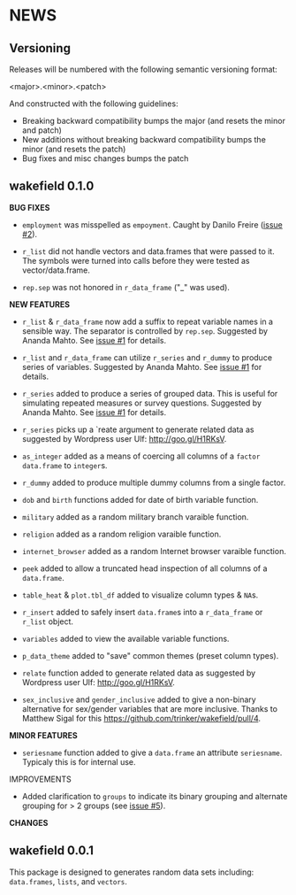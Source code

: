 NEWS
====

Versioning
----------

Releases will be numbered with the following semantic versioning format:

&lt;major&gt;.&lt;minor&gt;.&lt;patch&gt;

And constructed with the following guidelines:

* Breaking backward compatibility bumps the major (and resets the minor
  and patch)
* New additions without breaking backward compatibility bumps the minor
  (and resets the patch)
* Bug fixes and misc changes bumps the patch


wakefield 0.1.0
----------------------------------------------------------------

**BUG FIXES**

* `employment` was misspelled as `empoyment`.  Caught by Danilo Freire (<a href="https://github.com/trinker/wakefield/issues/2">issue #2</a>).

* `r_list` did not handle vectors and data.frames that were passed to it.  The
  symbols were turned into calls before they were tested as vector/data.frame.

* `rep.sep` was not honored in `r_data_frame` ("_" was used).

**NEW FEATURES**

* `r_list` & `r_data_frame` now add a suffix to repeat variable names in a
  sensible way.  The separator is controlled by `rep.sep`.  Suggested by
  Ananda Mahto.  See <a href="https://github.com/trinker/wakefield/issues/1">issue #1</a> for details.

* `r_list` and `r_data_frame` can utilize `r_series` and `r_dummy` to produce
  series of variables. Suggested by Ananda Mahto.  See <a href="https://github.com/trinker/wakefield/issues/1">issue #1</a> for details.

* `r_series` added to produce a series of grouped data.  This is useful for
  simulating repeated measures or survey questions.  Suggested by Ananda Mahto.
  See <a href="https://github.com/trinker/wakefield/issues/1">issue #1</a> for details.

* `r_series` picks up a `reate argument to generate related data as suggested by
  Wordpress user Ulf: http://goo.gl/H1RKsV.

* `as_integer` added as a means of coercing all columns of a `factor`
  `data.frame` to `integer`s.

* `r_dummy` added to produce multiple dummy columns from a single factor.

* `dob` and `birth` functions added for date of birth variable function.

* `military` added as a random military branch varaible function.

* `religion` added as a random religion varaible function.

* `internet_browser` added as a random Internet browser varaible function.

* `peek` added to allow a truncated head inspection of all columns of a
  `data.frame`.

* `table_heat` & `plot.tbl_df` added to visualize column types & `NA`s.

* `r_insert` added to safely insert `data.frame`s into a `r_data_frame` or
  `r_list` object.

* `variables` added to view the available variable functions.

* `p_data_theme` added to "save" common themes (preset column types).

* `relate` function added to generate related data as suggested by Wordpress
  user Ulf: http://goo.gl/H1RKsV.

* `sex_inclusive` and `gender_inclusive` added to give a non-binary alternative
  for sex/gender variables that are more inclusive.  Thanks to Matthew Sigal
  for this https://github.com/trinker/wakefield/pull/4.

**MINOR FEATURES**

* `seriesname` function added to give a `data.frame` an attribute `seriesname`.
  Typicaly this is for internal use.

IMPROVEMENTS

* Added clarification to `groups` to indicate its binary grouping and alternate
  grouping for &gt; 2 groups (see <a href="https://github.com/trinker/wakefield/issues/5">issue #5</a>).

**CHANGES**


wakefield 0.0.1
----------------------------------------------------------------

This package is designed to generates random data sets including: `data.frames`,
    `lists`, and `vectors`.